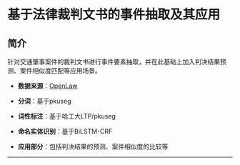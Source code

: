 # 基于法律裁判文书的事件抽取及其应用

## 简介
针对交通肇事案件的裁判文书进行事件要素抽取，并在此基础上加入判决结果预测、案件相似度匹配等应用场景。

* **数据来源**：[OpenLaw](http://openlaw.cn)


* **分词**：基于pkuseg

* **词性标注**：基于哈工大LTP/pkuseg


* **命名实体识别**：基于BiLSTM-CRF


* **应用部分**：包括判决结果的预测、案件相似度的比较等



-------



